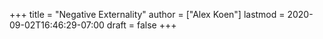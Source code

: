 +++
title = "Negative Externality"
author = ["Alex Koen"]
lastmod = 2020-09-02T16:46:29-07:00
draft = false
+++
